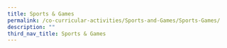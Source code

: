 ```yaml
---
title: Sports & Games
permalink: /co-curricular-activities/Sports-and-Games/Sports-Games/
description: ""
third_nav_title: Sports & Games
---
```

